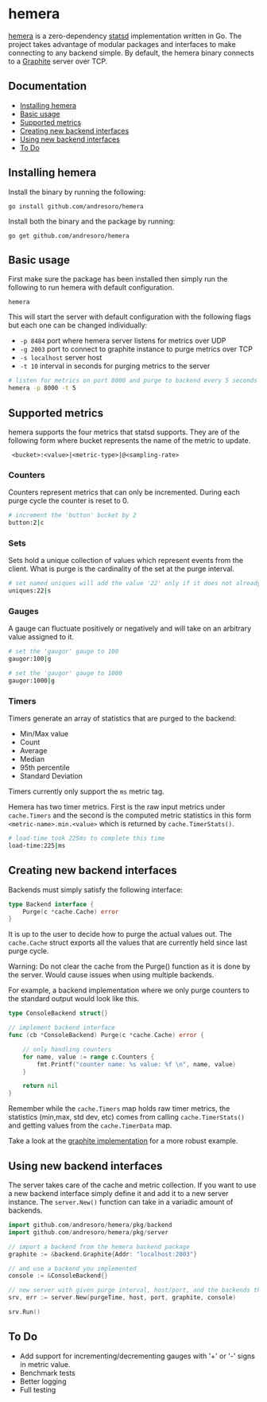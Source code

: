 # hemera

[hemera](https://en.wikipedia.org/wiki/Hemera) is a zero-dependency [statsd](https://github.com/statsd/statsd) implementation written in Go. The project takes advantage of modular packages and interfaces to make connecting to any backend simple. By default, the hemera binary connects to a [Graphite](http://graphiteapp.org/) server over TCP. 

## Documentation

* [Installing hemera](#installing-Hemera)
* [Basic usage](#basic-usage)
* [Supported metrics](#supported-metrics)
* [Creating new backend interfaces](#creating-new-backend-interfaces)
* [Using new backend interfaces](#using-new-backend-interfaces)
* [To Do](#to-do)

## Installing hemera

Install the binary by running the following:

``` 
go install github.com/andresoro/hemera
```

Install both the binary and the package by running:

```
go get github.com/andresoro/hemera
```

## Basic usage

First make sure the package has been installed then simply run the following to run hemera with default configuration.

```
hemera
```

This will start the server with default configuration with the following flags but each one can be changed individually:

* `-p 8484` port where hemera server listens for metrics over UDP
* `-g 2003` port to connect to graphite instance to purge metrics over TCP
* `-s localhost` server host
* `-t 10` interval in seconds for purging metrics to the server 


```sh
# listen for metrics on port 8000 and purge to backend every 5 seconds
hemera -p 8000 -t 5
```


## Supported metrics

hemera supports the four metrics that statsd supports. They are of the following form where bucket represents the name of the metric to update. 

` <bucket>:<value>|<metric-type>|@<sampling-rate>` 

### Counters

Counters represent metrics that can only be incremented. During each purge cycle the counter is reset to 0. 

```sh
# increment the 'button' bucket by 2
button:2|c
```

### Sets 

Sets hold a unique collection of values which represent events from the client. What is purge is the cardinality of the set at the purge interval.

```sh
# set named uniques will add the value '22' only if it does not already exist
uniques:22|s
```

### Gauges

A gauge can fluctuate positively or negatively and will take on an arbitrary value assigned to it. 

```sh
# set the 'gaugor' gauge to 100
gaugor:100|g

# set the 'gaugor' gauge to 1000
gaugor:1000|g
```

### Timers

Timers generate an array of statistics that are purged to the backend:

* Min/Max value
* Count
* Average
* Median
* 95th percentile
* Standard Deviation

Timers currently only support the `ms` metric tag.

Hemera has two timer metrics. First is the raw input metrics under `cache.Timers` and the second is the computed metric statistics in this form `<metric-name>.min.<value>` which is returned by `cache.TimerStats()`.

```sh
# load-time took 225ms to complete this time
load-time:225|ms
```

## Creating new backend interfaces

Backends must simply satisfy the following interface:

``` go
type Backend interface {
    Purge(c *cache.Cache) error
}
```

It is up to the user to decide how to purge the actual values out. The `cache.Cache` struct exports all the values that are currently held since last purge cycle.

Warning: Do not clear the cache from the Purge() function as it is done by the server. Would cause issues when using multiple backends. 

For example, a backend implementation where we only purge counters to the standard output would look like this. 

```go
type ConsoleBackend struct{}

// implement backend interface
func (cb *ConsoleBackend) Purge(c *cache.Cache) error {

    // only handling counters
    for name, value := range c.Counters {
        fmt.Printf("counter name: %s value: %f \n", name, value)
    }

    return nil
}
```

Remember while the `cache.Timers` map holds raw timer metrics, the statistics (min,max, std dev, etc) comes from calling `cache.TimerStats()` and getting values from the `cache.TimerData` map. 

Take a look at the [graphite implementation](https://github.com/andresoro/hemera/blob/master/pkg/backend/graphite.go) for a more robust example.

## Using new backend interfaces

The server takes care of the cache and metric collection. If you want to use a new backend interface simply define it and add it to a new server instance. The `server.New()` function can take in a variadic amount of backends.


```go
import github.com/andresoro/hemera/pkg/backend
import github.com/andresoro/hemera/pkg/server

// import a backend from the hemera backend package
graphite := &backend.Graphite{Addr: "localhost:2003"}

// and use a backend you implemented
console := &ConsoleBackend{}

// new server with given purge interval, host/port, and the backends that we would like to purge to. 
srv, err := server.New(purgeTime, host, port, graphite, console)

srv.Run()
```


## To Do

* Add support for incrementing/decrementing gauges with '+' or '-' signs in metric value. 
* Benchmark tests
* Better logging
* Full testing